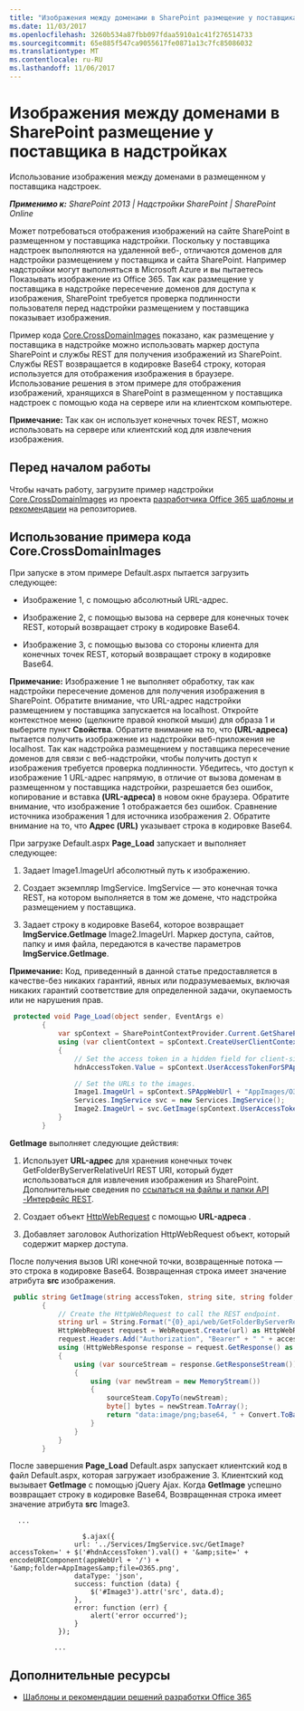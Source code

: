 ```yaml
---
title: "Изображения между доменами в SharePoint размещение у поставщика в надстройках"
ms.date: 11/03/2017
ms.openlocfilehash: 3260b534a87fbb097fdaa5910a1c41f276514733
ms.sourcegitcommit: 65e885f547ca9055617fe0871a13c7fc85086032
ms.translationtype: MT
ms.contentlocale: ru-RU
ms.lasthandoff: 11/06/2017
---
```

# <a name="cross-domain-images-in-sharepoint-provider-hosted-add-ins"></a>Изображения между доменами в SharePoint размещение у поставщика в надстройках

Использование изображения между доменами в размещенном у поставщика надстроек.

_**Применимо к:** SharePoint 2013 | Надстройки SharePoint | SharePoint Online_

Может потребоваться отображения изображений на сайте SharePoint в размещенном у поставщика надстройки. Поскольку у поставщика надстроек выполняются на удаленной веб-, отличаются доменов для надстройки размещением у поставщика и сайта SharePoint. Например надстройки могут выполняться в Microsoft Azure и вы пытаетесь Показывать изображение из Office 365. Так как размещение у поставщика в надстройке пересечение доменов для доступа к изображения, SharePoint требуется проверка подлинности пользователя перед надстройки размещением у поставщика показывает изображения.

Пример кода [Core.CrossDomainImages](https://github.com/SharePoint/PnP/tree/dev/Samples/Core.CrossDomainImages) показано, как размещение у поставщика в надстройке можно использовать маркер доступа SharePoint и службы REST для получения изображений из SharePoint. Службы REST возвращается в кодировке Base64 строку, которая используется для отображения изображения в браузере. Использование решения в этом примере для отображения изображений, хранящихся в SharePoint в размещенном у поставщика надстроек с помощью кода на сервере или на клиентском компьютере.

**Примечание:** Так как он использует конечных точек REST, можно использовать на сервере или клиентский код для извлечения изображения.

## <a name="before-you-begin"></a>Перед началом работы

Чтобы начать работу, загрузите пример надстройки [Core.CrossDomainImages](https://github.com/SharePoint/PnP/tree/dev/Samples/Core.CrossDomainImages) из проекта [разработчика Office 365 шаблоны и рекомендации](https://github.com/SharePoint/PnP/tree/dev) на репозиториев.

## <a name="using-the-corecrossdomainimages-code-sample"></a>Использование примера кода Core.CrossDomainImages

При запуске в этом примере Default.aspx пытается загрузить следующее:

- Изображение 1, с помощью абсолютный URL-адрес. 
    
- Изображение 2, с помощью вызова на сервере для конечных точек REST, который возвращает строку в кодировке Base64.
    
- Изображение 3, с помощью вызова со стороны клиента для конечных точек REST, который возвращает строку в кодировке Base64.
    
**Примечание:** Изображение 1 не выполняет обработку, так как надстройки пересечение доменов для получения изображения в SharePoint. Обратите внимание, что URL-адрес надстройки размещением у поставщика запускается на localhost. Откройте контекстное меню (щелкните правой кнопкой мыши) для образа 1 и выберите пункт **Свойства**. Обратите внимание на то, что **(URL-адреса)** пытается получить изображение из надстройки веб-приложения не localhost. Так как надстройка размещением у поставщика пересечение доменов для связи с веб-надстройки, чтобы получить доступ к изображения требуется проверка подлинности. Убедитесь, что доступ к изображение 1 URL-адрес напрямую, в отличие от вызова доменам в размещенном у поставщика надстройки, разрешается без ошибок, копирование и вставка **(URL-адреса)** в новом окне браузера. Обратите внимание, что изображение 1 отображается без ошибок. Сравнение источника изображения 1 для источника изображения 2. Обратите внимание на то, что **Адрес (URL)** указывает строка в кодировке Base64.

При загрузке Default.aspx **Page_Load** запускает и выполняет следующее:

1. Задает Image1.ImageUrl абсолютный путь к изображению.
    
2. Создает экземпляр ImgService. ImgService — это конечная точка REST, на котором выполняется в том же домене, что надстройка размещением у поставщика.
    
3. Задает строку в кодировке Base64, которое возвращает **ImgService.GetImage** Image2.ImageUrl. Маркер доступа, сайтов, папку и имя файла, передаются в качестве параметров **ImgService.GetImage**.
    
**Примечание:** Код, приведенный в данной статье предоставляется в качестве-без никаких гарантий, явных или подразумеваемых, включая никаких гарантий соответствие для определенной задачи, окупаемость или не нарушения прав.

```C#
 protected void Page_Load(object sender, EventArgs e)
        {
            var spContext = SharePointContextProvider.Current.GetSharePointContext(Context);
            using (var clientContext = spContext.CreateUserClientContextForSPAppWeb())
            {
                // Set the access token in a hidden field for client-side code to use.
                hdnAccessToken.Value = spContext.UserAccessTokenForSPAppWeb;

                // Set the URLs to the images.
                Image1.ImageUrl = spContext.SPAppWebUrl + "AppImages/O365.png";
                Services.ImgService svc = new Services.ImgService();
                Image2.ImageUrl = svc.GetImage(spContext.UserAccessTokenForSPAppWeb, spContext.SPAppWebUrl.ToString(), "AppImages", "O365.png");
            }
        }
```

**GetImage** выполняет следующие действия:

1. Использует **URL-адрес** для хранения конечных точек GetFolderByServerRelativeUrl REST URI, который будет использоваться для извлечения изображения из SharePoint. Дополнительные сведения по [ссылаться на файлы и папки API -Интерфейс REST](http://msdn.microsoft.com/library/2c3d2545-1cd7-497e-b535-12199d8edfbb%28Office.15%29.aspx).
    
2. Создает объект [HttpWebRequest](https://msdn.microsoft.com/library/system.net.httpwebrequest.aspx) с помощью **URL-адреса** .
    
3. Добавляет заголовок Authorization HttpWebRequest объект, который содержит маркер доступа. 
    
После получения вызов URI конечной точки, возвращенные потока — это строка в кодировке Base64. Возвращенная строка имеет значение атрибута **src** изображения.

```C#
 public string GetImage(string accessToken, string site, string folder, string file)
        {
            // Create the HttpWebRequest to call the REST endpoint.
            string url = String.Format("{0}_api/web/GetFolderByServerRelativeUrl('{1}')/Files('{2}')/$value", site, folder, file);
            HttpWebRequest request = WebRequest.Create(url) as HttpWebRequest;
            request.Headers.Add("Authorization", "Bearer" + " " + accessToken);
            using (HttpWebResponse response = request.GetResponse() as HttpWebResponse)
            {
                using (var sourceStream = response.GetResponseStream())
                {
                    using (var newStream = new MemoryStream())
                    {
                        sourceSteam.CopyTo(newStream);
                        byte[] bytes = newStream.ToArray();
                        return "data:image/png;base64, " + Convert.ToBase64String(bytes);
                    }
                }
            }
        }
```

После завершения **Page_Load** Default.aspx запускает клиентский код в файл Default.aspx, которая загружает изображение 3. Клиентский код вызывает **GetImage** с помощью jQuery Ajax. Когда **GetImage** успешно возвращает строку в кодировке Base64, Возвращенная строка имеет значение атрибута **src** Image3.

```
  ...

                  $.ajax({
                url: '../Services/ImgService.svc/GetImage?accessToken=' + $('#hdnAccessToken').val() + '&amp;site=' + encodeURIComponent(appWebUrl + '/') + '&amp;folder=AppImages&amp;file=O365.png',
                dataType: 'json',
                success: function (data) {
                    $('#Image3').attr('src', data.d);
                },
                error: function (err) {
                    alert('error occurred');
                }
            });

           ...

```

## <a name="additional-resources"></a>Дополнительные ресурсы
<a name="bk_addresources"> </a>

- [Шаблоны и рекомендации решений разработки Office 365](Office-365-development-patterns-and-practices-solution-guidance.md)
